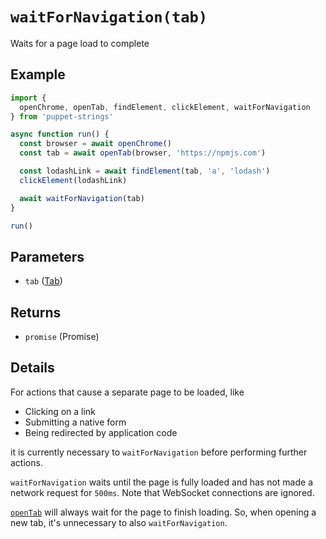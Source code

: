 # `waitForNavigation(tab)`
Waits for a page load to complete

## Example
```js
import {
  openChrome, openTab, findElement, clickElement, waitForNavigation
} from 'puppet-strings'

async function run() {
  const browser = await openChrome()
  const tab = await openTab(browser, 'https://npmjs.com')

  const lodashLink = await findElement(tab, 'a', 'lodash')
  clickElement(lodashLink)

  await waitForNavigation(tab)
}

run()
```

## Parameters
* `tab` ([Tab](../../interface#tab-object))

## Returns
* `promise` (Promise<void>)

## Details
For actions that cause a separate page to be loaded, like

* Clicking on a link
* Submitting a native form
* Being redirected by application code

it is currently necessary to `waitForNavigation` before performing further
actions.

`waitForNavigation` waits until the page is fully loaded and has not made a
network request for `500ms`. Note that WebSocket connections are ignored.

[`openTab`](../open-tab) will always wait for the page to finish loading. So,
when opening a new tab, it's unnecessary to also `waitForNavigation`.
